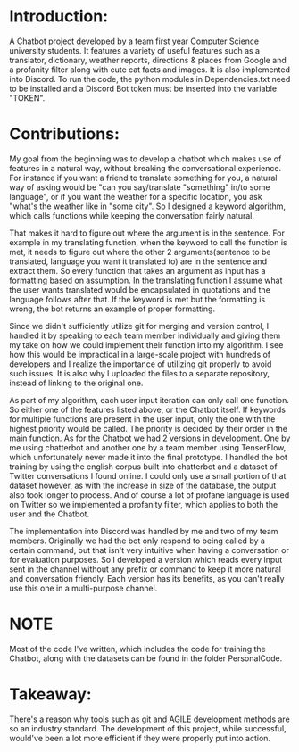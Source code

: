 # Introduction: 
  A Chatbot project developed by a team first year Computer Science university students. It features a variety of useful features such as a translator, dictionary, weather reports, directions & places from Google and a profanity filter along with cute cat facts and images. It is also implemented into Discord. To run the code, the python modules in Dependencies.txt need to be installed and a Discord Bot token must be inserted into the variable "TOKEN".
# Contributions:
  My goal from the beginning was to develop a chatbot which makes use of features in a natural way, without breaking the conversational experience. For instance if you want a friend to translate something for you, a natural way of asking would be "can you say/translate "something" in/to some language", or if you want the weather for a specific location, you ask "what's the weather like in "some city". So I designed a keyword algorithm, which calls functions while keeping the conversation fairly natural.

  That makes it hard to figure out where the argument is in the sentence. For example in my translating function, when the keyword to call the function is met, it needs to figure out where the other 2 arguments(sentence to be translated, language you want it translated to) are in the sentence and extract them. So every function that takes an argument as input has a formatting based on assumption. In the translating function I assume what the user wants translated would be encapsulated in quotations and the language follows after that. If the keyword is met but the formatting is wrong, the bot returns an example of proper formatting.

  Since we didn't sufficiently utilize git for merging and version control, I handled it by speaking to each team member individually and giving them my take on how we could implement their function into my algorithm. I see how this would be impractical in a large-scale project with hundreds of developers and I realize the importance of utilizing git properly to avoid such issues. It is also why I uploaded the files to a separate repository, instead of linking to the original one. 

  As part of my algorithm, each user input iteration can only call one function. So either one of the features listed above, or the Chatbot itself. If keywords for multiple functions are present in the user input, only the one with the highest priority would be called. The priority is decided by their order in the main function. As for the Chatbot we had 2 versions in development. One by me using chatterbot and another one by a team member using TenserFlow, which unfortunately never made it into the final prototype. I handled the bot training by using the english corpus built into chatterbot and a dataset of Twitter conversations I found online. I could only use a small portion of that dataset however, as with the increase in size of the database, the output also took longer to process. And of course a lot of profane language is used on Twitter so we implemented a profanity filter, which applies to both the user and the Chatbot. 
  
  The implementation into Discord was handled by me and two of my team members. Originally we had the bot only respond to being called by a certain command, but that isn't very intuitive when having a conversation or for evaluation purposes. So I developed a version which reads every input sent in the channel without any prefix or command to keep it more natural and conversation friendly. Each version has its benefits, as you can't really use this one in a multi-purpose channel. 
  
# NOTE  
  Most of the code I've written, which includes the code for training the Chatbot, along with the datasets can be found in the folder PersonalCode.
  
# Takeaway:
  There's a reason why tools such as git and AGILE development methods are so an industry standard. The development of this project, while successful, would've been a lot more efficient if they were properly put into action. 
